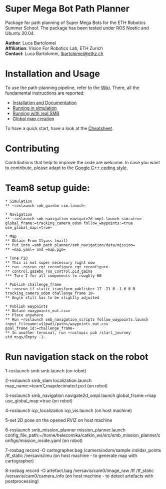 # Super Mega Bot Path Planner

Package for path planning of Super Mega Bots for the ETH Robotics Summer School. 
The package has been tested under ROS Noetic and Ubuntu 20.04.

__Author__: Luca Bartolomei  
__Affiliation__: Vision For Robotics Lab, ETH Zurich  
__Contact__: Luca Bartolomei, lbartolomei@ethz.ch  

# Installation and Usage
To use the path-planning pipeline, refer to the [Wiki](https://github.com/VIS4ROB-lab/smb_path_planner/wiki). There, all the fundamental instructions are reported:
* [Installation and Documentation](https://github.com/VIS4ROB-lab/smb_path_planner/wiki/Installation-and-Documentation)
* [Running in simulation](https://github.com/VIS4ROB-lab/smb_path_planner/wiki/Running-in-simulation)
* [Running with real SMB](https://github.com/VIS4ROB-lab/smb_path_planner/wiki/Running-with-real-SMB)
* [Global map creation](https://github.com/VIS4ROB-lab/smb_path_planner/wiki/Global-map-creation)

To have a quick start, have a look at the [Cheatsheet](https://github.com/VIS4ROB-lab/smb_path_planner/wiki/Cheatsheet).

# Contributing
Contributions that help to improve the code are welcome. In case you want to contribute, please adapt to the [Google C++ coding style](https://google.github.io/styleguide/cppguide.html).

# Team8 setup guide:

```
* Simulation
** ~roslaunch smb_gazebo sim.launch~

* Navigation
** ~roslaunch smb_navigation navigate2d_ompl.launch sim:=true global_frame:=tracking_camera_odom follow_waypoints:=true use_global_map:=true~

* Map
** Obtain From Ilyass (mail)
** Put into =smb_path_planner/smb_navigation/data/mission=
** =map.yaml= and =map.pgm=

* Tune PID
** This is not super necessary right now
** run ~rosrun rqt_reconfigure rqt_reconfigure~
** control.gazebo_ros_control.pid_gains
*** Turn I for all components to roughly 60

* Publish challenge_frame
** ~rosrun tf static_transform_publisher 17 -21 0 -1.6 0 0 tracking_camera_odom challenge_frame 10~
** Angle still has to be slightly adjusted

* Publish waypoints
** Obtain =waypoints_out.csv=
** Place anywhere
** Run ~roslaunch smb_navigation_scripts follow_waypoints.launch input_filename:=$(pwd)/paths/waypoints_out.csv goal_frame_id:=challenge_frame~
** In another terminal, run ~rostopic pub /start_journey std_msgs/Empty -1~
```

# Run navigation stack on the robot

1-roslaunch smb smb.launch (on robot)

2-roslaunch smb_slam localization.launch map_name:=team7_mapdecimated.pcd (on robot)

3-roslaunch smb_navigation navigate2d_ompl.launch global_frame:=map use_global_map:=true (on robot)

4-roslaunch icp_localization icp_vis.launch (on host machine)

5-set 2D pose on the opened RVIZ on host machine

6-roslaunch smb_mission_planner mission_planner.launch config_file_path:=/home/helecomika/catkin_ws/src/smb_mission_planner/configs/mission_inside.yaml (on robot)

7-rosbag record -O cartographer.bag /camera/odom/sample /rslidar_points /tf_static /versavis/imu (on host machine - to generate map with cartographer)

8-rosbag record -O artefact.bag /versavis/cam0/image_raw /tf /tf_static /versavis/cam0/camera_info (on host machine - to detect artefacts with postprocessing)
